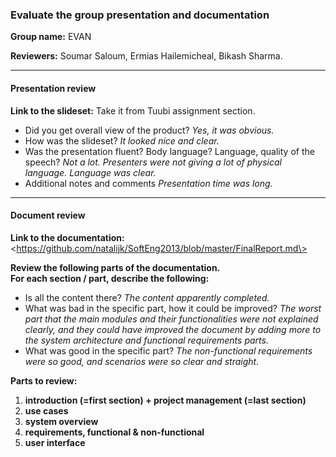 ### Evaluate the group presentation and documentation

**Group name:** EVAN

**Reviewers:** Soumar Saloum, Ermias Hailemicheal, Bikash Sharma.

---
#### Presentation review

**Link to the slideset:** Take it from Tuubi assignment section.

* Did you get overall view of the product?
*Yes, it was obvious.*
* How was the slideset?
*It looked nice and clear.*
* Was the presentation fluent? Body language? Language, quality of the speech?
*Not a lot. Presenters were not giving a lot of physical language. Language was clear.*
* Additional notes and comments
*Presentation time was long.*

---
#### Document review

**Link to the documentation:** \<https://github.com/natalijk/SoftEng2013/blob/master/FinalReport.md\>

**Review the following parts of the documentation.**<BR/>
**For each section / part, describe the following:**
* Is all the content there?
*The content apparently completed.*
* What was bad in the specific part, how it could be improved?
*The worst part that the main modules and their functionalities were not explained clearly, and they could have improved the document by adding more to the system architecture and functional requirements parts.*
* What was good in the specific part?
*The non-functional requirements were so good, and scenarios were so clear and straight.*

**Parts to review:**

1. **introduction (=first section) + project management (=last section)**
1. **use cases**
1. **system overview**
1. **requirements, functional & non-functional**
1. **user interface**
